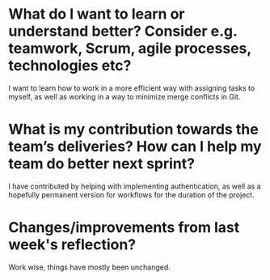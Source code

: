 # What do I want to learn or understand better? Consider e.g. teamwork, Scrum, agile processes, technologies etc?  
I want to learn how to work in a more efficient way with assigning tasks to myself, as well as working in a way to minimize merge conflicts in Git.

# What is my contribution towards the team’s deliveries? How can I help my team do better next sprint?  
I have contributed by helping with implementing authentication, as well as a hopefully permanent version for workflows for the duration of the project.

# Changes/improvements from last week's reflection?  
Work wise, things have mostly been unchanged.
